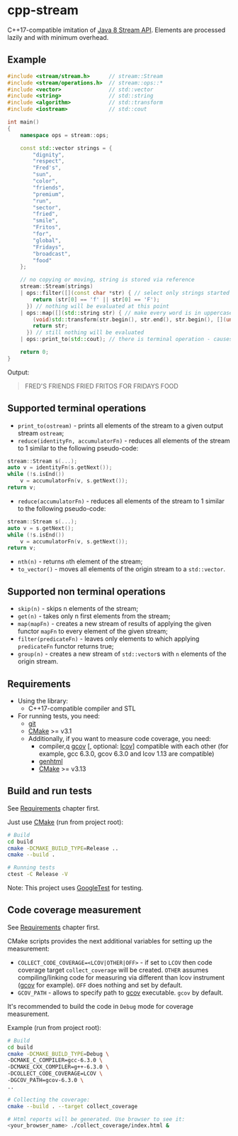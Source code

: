 # cpp-stream
C++17-compatible imitation of [Java 8 Stream API](https://docs.oracle.com/javase/8/docs/api/java/util/stream/Stream.html).
Elements are processed lazily and with minimum overhead.

## Example
```cpp
#include <stream/stream.h>      // stream::Stream
#include <stream/operations.h>  // stream::ops::*
#include <vector>               // std::vector
#include <string>               // std::string
#include <algorithm>            // std::transform
#include <iostream>             // std::cout

int main()
{
    namespace ops = stream::ops;

    const std::vector strings = {
        "dignity",
        "respect",
        "Fred's",
        "sun",
        "color",
        "friends",
        "premium",
        "run",
        "sector",
        "fried",
        "smile",
        "Fritos",
        "for",
        "global",
        "Fridays",
        "broadcast",
        "food"
    };

    // no copying or moving, string is stored via reference
    stream::Stream(strings)
    | ops::filter([](const char *str) { // select only strings started with 'F' or 'f'
        return (str[0] == 'f' || str[0] == 'F');
      }) // nothing will be evaluated at this point
    | ops::map([](std::string str) { // make every word is in uppercase
        (void)std::transform(str.begin(), str.end(), str.begin(), [](unsigned char ch) { return std::toupper(ch); });
        return str;
      }) // still nothing will be evaluated
    | ops::print_to(std::cout); // there is terminal operation - causes evaluating everything

    return 0;
}
```
Output:
> FRED'S FRIENDS FRIED FRITOS FOR FRIDAYS FOOD

## Supported terminal operations
* `print_to(ostream)` - prints all elements of the stream to a given output stream `ostream`;
* `reduce(identityFn, accumulatorFn)` - reduces all elements of the stream to 1 similar to the following pseudo-code:
```cpp
stream::Stream s(...);
auto v = identityFn(s.getNext());
while (!s.isEnd())
    v = accumulatorFn(v, s.getNext());
return v;
```
* `reduce(accumulatorFn)` - reduces all elements of the stream to 1 similar to the following pseudo-code:
```cpp
stream::Stream s(...);
auto v = s.getNext();
while (!s.isEnd())
    v = accumulatorFn(v, s.getNext());
return v;
```
* `nth(n)` - returns `n`th element of the stream;
* `to_vector()` - moves all elements of the origin stream to a `std::vector`.

## Supported non terminal operations
* `skip(n)` - skips n elements of the stream;
* `get(n)` - takes only n first elements from the stream;
* `map(mapFn)` - creates a new stream of results of applying the given functor `mapFn` to every element of the given stream;
* `filter(predicateFn)` - leaves only elements to which applying `predicateFn` functor returns true;
* `group(n)` - creates a new stream of `std::vector`s with `n` elements of the origin stream.

## Requirements
* Using the library:
    * C++17-compatible compiler and STL
* For running tests, you need:
    * [git](https://git-scm.com/downloads)
    * [CMake](https://cmake.org/download/) >= v3.1
    * Additionally, if you want to measure code coverage, you need:
        * compiler,q
        [gcov](https://en.wikipedia.org/wiki/Gcov)
        [, optional: [lcov](https://wiki.documentfoundation.org/Development/Lcov)]
        compatible with each other
        (for example, gcc 6.3.0, gcov 6.3.0 and lcov 1.13 are compatible)
        * [genhtml](https://linux.die.net/man/1/genhtml)
        * [CMake](https://cmake.org/download/) >= v3.13

## Build and run tests
See [Requirements](#requirements) chapter first.

Just use [CMake](https://cmake.org/download/) (run from project root):
```bash
# Build
cd build
cmake -DCMAKE_BUILD_TYPE=Release ..
cmake --build .

# Running tests
ctest -C Release -V
```

Note: This project uses [GoogleTest](https://github.com/google/googletest) for testing.

## Code coverage measurement
See [Requirements](#requirements) chapter first.

CMake scripts provides the next additional variables for setting up the measurement:
* `COLLECT_CODE_COVERAGE=<LCOV|OTHER|OFF>` - if set to `LCOV` then code coverage target `collect_coverage` will be created. `OTHER` assumes compiling/linking code for measuring via different than lcov instrument ([gcov](https://en.wikipedia.org/wiki/Gcov) for example). `OFF` does nothing and set by default.
* `GCOV_PATH` - allows to specify path to [gcov](https://en.wikipedia.org/wiki/Gcov) executable. `gcov` by default.

It's recommended to build the code in `Debug` mode for coverage measurement.

Example (run from project root):
```bash
# Build
cd build
cmake -DCMAKE_BUILD_TYPE=Debug \
-DCMAKE_C_COMPILER=gcc-6.3.0 \
-DCMAKE_CXX_COMPILER=g++-6.3.0 \
-DCOLLECT_CODE_COVERAGE=LCOV \
-DGCOV_PATH=gcov-6.3.0 \
..

# Collecting the coverage:
cmake --build . --target collect_coverage

# Html reports will be generated. Use browser to see it:
<your_browser_name> ./collect_coverage/index.html &
```
